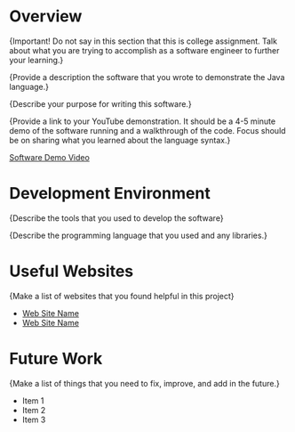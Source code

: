 # Overview

{Important! Do not say in this section that this is college assignment. Talk about what you are trying to accomplish as a software engineer to further your learning.}

{Provide a description the software that you wrote to demonstrate the Java language.}

{Describe your purpose for writing this software.}

{Provide a link to your YouTube demonstration. It should be a 4-5 minute demo of the software running and a walkthrough of the code. Focus should be on sharing what you learned about the language syntax.}

[Software Demo Video](http://youtube.link.goes.here)

# Development Environment

{Describe the tools that you used to develop the software}

{Describe the programming language that you used and any libraries.}

# Useful Websites

{Make a list of websites that you found helpful in this project}

-   [Web Site Name](http://url.link.goes.here)
-   [Web Site Name](http://url.link.goes.here)

# Future Work

{Make a list of things that you need to fix, improve, and add in the future.}

-   Item 1
-   Item 2
-   Item 3
